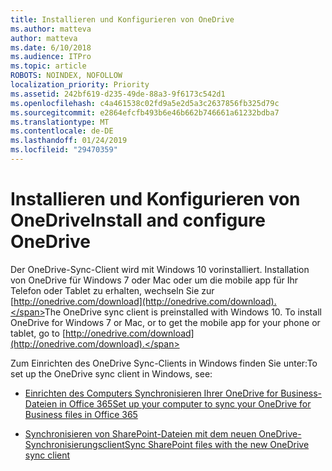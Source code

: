 ```yaml
---
title: Installieren und Konfigurieren von OneDrive
ms.author: matteva
author: matteva
ms.date: 6/10/2018
ms.audience: ITPro
ms.topic: article
ROBOTS: NOINDEX, NOFOLLOW
localization_priority: Priority
ms.assetid: 242bf619-d235-49de-88a3-9f6173c542d1
ms.openlocfilehash: c4a461538c02fd9a5e2d5a3c2637856fb325d79c
ms.sourcegitcommit: e2864efcfb493b6e46b662b746661a61232bdba7
ms.translationtype: MT
ms.contentlocale: de-DE
ms.lasthandoff: 01/24/2019
ms.locfileid: "29470359"
---
```

# <a name="install-and-configure-onedrive"></a><span data-ttu-id="9870f-102">Installieren und Konfigurieren von OneDrive</span><span class="sxs-lookup"><span data-stu-id="9870f-102">Install and configure OneDrive</span></span>

<span data-ttu-id="9870f-p101">Der OneDrive-Sync-Client wird mit Windows 10 vorinstalliert. Installation von OneDrive für Windows 7 oder Mac oder um die mobile app für Ihr Telefon oder Tablet zu erhalten, wechseln Sie zur [http://onedrive.com/download](http://onedrive.com/download).</span><span class="sxs-lookup"><span data-stu-id="9870f-p101">The OneDrive sync client is preinstalled with Windows 10. To install OneDrive for Windows 7 or Mac, or to get the mobile app for your phone or tablet, go to [http://onedrive.com/download](http://onedrive.com/download).</span></span>
  
<span data-ttu-id="9870f-105">Zum Einrichten des OneDrive Sync-Clients in Windows finden Sie unter:</span><span class="sxs-lookup"><span data-stu-id="9870f-105">To set up the OneDrive sync client in Windows, see:</span></span>
  
- [<span data-ttu-id="9870f-106">Einrichten des Computers Synchronisieren Ihrer OneDrive for Business-Dateien in Office 365</span><span class="sxs-lookup"><span data-stu-id="9870f-106">Set up your computer to sync your OneDrive for Business files in Office 365</span></span>](https://go.microsoft.com/fwlink/?linkid=533375)
    
- [<span data-ttu-id="9870f-107">Synchronisieren von SharePoint-Dateien mit dem neuen OneDrive-Synchronisierungsclient</span><span class="sxs-lookup"><span data-stu-id="9870f-107">Sync SharePoint files with the new OneDrive sync client</span></span>](https://go.microsoft.com/fwlink/?linkid=871666)
    

